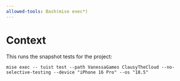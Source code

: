 ```yaml
---
allowed-tools: Bash(mise exec*)
---
```


# Context

This runs the snapshot tests for the project:

`mise exec -- tuist test --path VanessaGames ClausyTheCloud --no-selective-testing --device "iPhone 16 Pro" --os "18.5"`
